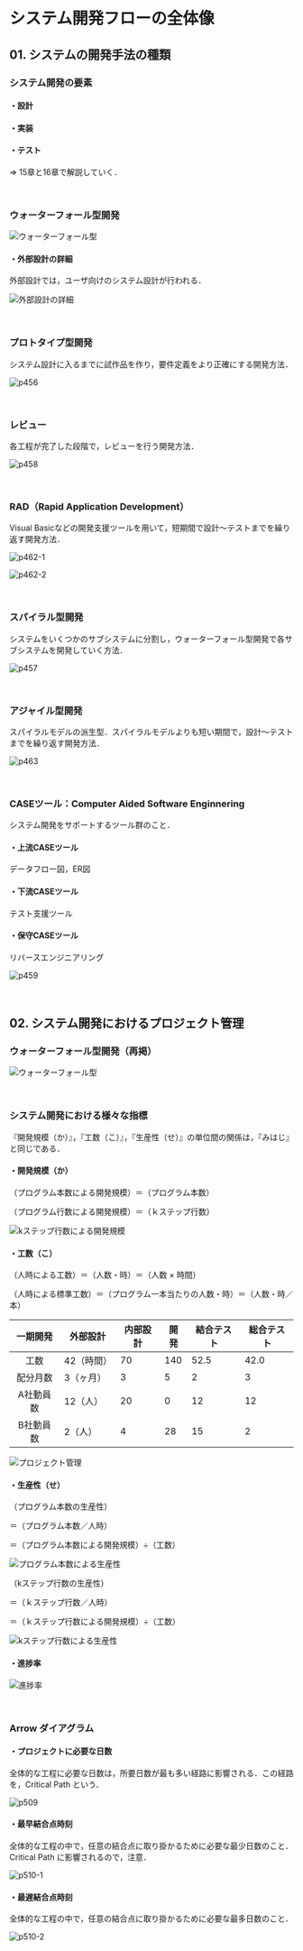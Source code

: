 # システム開発フローの全体像

## 01. システムの開発手法の種類

### システム開発の要素

#### ・設計

#### ・実装

#### ・テスト

⇒ 15章と16章で解説していく．

<br>

### ウォーターフォール型開発

![ウォーターフォール型](https://raw.githubusercontent.com/hiroki-it/tech-notebook/master/images/ウォーターフォール型.png)

#### ・外部設計の詳細

  外部設計では，ユーザ向けのシステム設計が行われる．

![外部設計の詳細](https://raw.githubusercontent.com/hiroki-it/tech-notebook/master/images/外部設計の詳細.png)

<br>

### プロトタイプ型開発

システム設計に入るまでに試作品を作り，要件定義をより正確にする開発方法．

![p456](https://raw.githubusercontent.com/hiroki-it/tech-notebook/master/images/p456.png)

<br>

### レビュー

各工程が完了した段階で，レビューを行う開発方法．

![p458](https://raw.githubusercontent.com/hiroki-it/tech-notebook/master/images/p458.png)

<br>

### RAD（Rapid Application Development）

Visual Basicなどの開発支援ツールを用いて，短期間で設計～テストまでを繰り返す開発方法．

![p462-1](https://raw.githubusercontent.com/hiroki-it/tech-notebook/master/images/p462-1.png)

![p462-2](https://raw.githubusercontent.com/hiroki-it/tech-notebook/master/images/p462-2.png)

<br>

### スパイラル型開発

システムをいくつかのサブシステムに分割し，ウォーターフォール型開発で各サブシステムを開発していく方法．

![p457](https://raw.githubusercontent.com/hiroki-it/tech-notebook/master/images/p457.png)

<br>

### アジャイル型開発

スパイラルモデルの派生型．スパイラルモデルよりも短い期間で，設計～テストまでを繰り返す開発方法．

![p463](https://raw.githubusercontent.com/hiroki-it/tech-notebook/master/images/p463.png)

<br>

### CASEツール：Computer Aided Software Enginnering

システム開発をサポートするツール群のこと．

#### ・上流CASEツール

  データフロー図，ER図

#### ・下流CASEツール

  テスト支援ツール

#### ・保守CASEツール

  リバースエンジニアリング

![p459](https://raw.githubusercontent.com/hiroki-it/tech-notebook/master/images/p459.png)

<br>

## 02. システム開発におけるプロジェクト管理

### ウォーターフォール型開発（再掲）

![ウォーターフォール型](https://raw.githubusercontent.com/hiroki-it/tech-notebook/master/images/ウォーターフォール型.png)

<br>

### システム開発における様々な指標

『開発規模（か）』，『工数（こ）』，『生産性（せ）』の単位間の関係は，『みはじ』と同じである．

#### ・開発規模（か）

  （プログラム本数による開発規模）＝（プログラム本数）

  （プログラム行数による開発規模）＝（ｋステップ行数）

![kステップ行数による開発規模](https://raw.githubusercontent.com/hiroki-it/tech-notebook/master/images/kステップ行数による開発規模.png)

#### ・工数（こ）

  （人時による工数）＝（人数・時）＝（人数 × 時間）

  （人時による標準工数）＝（プログラム一本当たりの人数・時）＝（人数・時／本）

| 一期開発  | 外部設計   | 内部設計 | 開発 | 結合テスト | 総合テスト |
| :-------: | ---------- | -------- | ---- | ---------- | ---------- |
|   工数    | 42（時間） | 70       | 140  | 52.5       | 42.0       |
| 配分月数  | 3（ヶ月）  | 3        | 5    | 2          | 3          |
| A社動員数 | 12（人）   | 20       | 0    | 12         | 12         |
| B社動員数 | 2（人）    | 4        | 28   | 15         | 2          |

![プロジェクト管理](https://raw.githubusercontent.com/hiroki-it/tech-notebook/master/images/プロジェクト管理.png)

#### ・生産性（せ）

  （プログラム本数の生産性）

  ＝（プログラム本数／人時）

  ＝（プログラム本数による開発規模）÷（工数）

![プログラム本数による生産性](https://raw.githubusercontent.com/hiroki-it/tech-notebook/master/images/プログラム本数による生産性.png)

  （kステップ行数の生産性）

＝（ｋステップ行数／人時）

＝（ｋステップ行数による開発規模）÷（工数）

![kステップ行数による生産性](https://raw.githubusercontent.com/hiroki-it/tech-notebook/master/images/kステップ行数による生産性.png)

#### ・進捗率

![進捗率](https://raw.githubusercontent.com/hiroki-it/tech-notebook/master/images/進捗率.png)

<br>

### Arrow ダイアグラム

#### ・プロジェクトに必要な日数

  全体的な工程に必要な日数は，所要日数が最も多い経路に影響される．この経路を，Critical Path という．

![p509](https://raw.githubusercontent.com/hiroki-it/tech-notebook/master/images/p509.jpg)

#### ・最早結合点時刻

  全体的な工程の中で，任意の結合点に取り掛かるために必要な最少日数のこと．Critical Path に影響されるので，注意．

![p510-1](https://raw.githubusercontent.com/hiroki-it/tech-notebook/master/images/p510-1.jpg)

#### ・最遅結合点時刻

  全体的な工程の中で，任意の結合点に取り掛かるために必要な最多日数のこと．

![p510-2](https://raw.githubusercontent.com/hiroki-it/tech-notebook/master/images/p510-2.jpg)